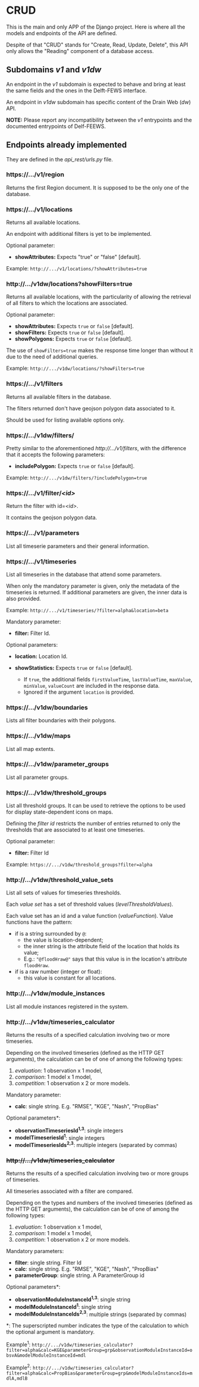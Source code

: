 # CRUD

This is the main and only APP of the Django project. Here is where all the models and endpoints of the API are defined.

Despite of that "CRUD" stands for "Create, Read, Update, Delete", this API only allows the "Reading" component of a database access.

## Subdomains *v1* and *v1dw*

An endpoint in the *v1* subdomain is expected to behave and bring at least the same fields and the ones in the Delft-FEWS interface.

An endpoint in *v1dw* subdomain has specific content of the Drain Web (*dw*) API.

**NOTE:** Please report any incompatibility between the *v1* entrypoints and the documented entrypoints of Delf-FEEWS.

## Endpoints already implemented

They are defined in the *api_rest/urls.py* file.

### https://.../v1/region

Returns the first Region document. It is supposed to be the only one of the database.

### https://.../v1/locations

Returns all available locations.

An endpoint with additional filters is yet to be implemented.

Optional parameter:

- **showAttributes:** Expects "true" or "false" [default].

Example: ```http://.../v1/locations/?showAttributes=true```

### http://.../v1dw/locations?showFilters=true

Returns all available locations, with the particularity of allowing the retrieval of all filters to which the locations are associated.

Optional parameter:

- **showAttributes:** Expects ```true``` or ```false``` [default].
- **showFilters:** Expects ```true``` or ```false``` [default].
- **showPolygons:** Expects ```true``` or ```false``` [default].

The use of ```showFilters=true``` makes the response time longer than without it due to the need of additional queries.

Example: ```http://.../v1dw/locations/?showFilters=true```

### https://.../v1/filters

Returns all available filters in the database.

The filters returned don't have geojson polygon data associated to it.

Should be used for listing available options only.

### https://.../v1dw/filters/

Pretty similar to the aforementioned *http://.../v1/filters*, with the difference that it accepts the following parameters:

- **includePolygon:** Expects ```true``` or ```false``` [default].

Example: ```http://.../v1dw/filters/?includePolygon=true```  

### https://.../v1/filter/*<id\>*

Return the filter with id=*<id\>*.

It contains the geojson polygon data.

### https://.../v1/parameters

List all timeserie parameters and their general information.

### https://.../v1/timeseries

List all timeseries in the database that attend some parameters.

When only the mandatory parameter is given, only the metadata of the timeseries is returned. If additional parameters are given, the inner data is also provided.

Example: ```http://.../v1/timeseries/?filter=alpha&location=beta```

Mandatory parameter:

- **filter:** Filter Id.

Optional parameters:

- **location:** Location Id.

- **showStatistics:**  Expects ```true``` or ```false``` [default].

    - If ```true```, the additional fields ```firstValueTime```, ```lastValueTime```, ```maxValue```, ```minValue```, ```valueCount``` are included in the response data.
    - Ignored if the argument ```location``` is provided.

### https://.../v1dw/boundaries

Lists all filter boundaries with their polygons.

### https://.../v1dw/maps

List all map extents.

### https://.../v1dw/parameter_groups

List all parameter groups.

### https://.../v1dw/threshold_groups

List all threshold groups. It can be used to retrieve the options to be used for display state-dependent icons on maps.

Defining the *filter id* restricts the number of entries returned to only the thresholds that are associated to at least one timeseries.

Optional parameter:

- **filter:** Filter Id

Example: ```https://.../v1dw/threshold_groups?filter=alpha```

### http://.../v1dw/threshold_value_sets

List all sets of values for timeseries thresholds.

Each *value set* has a set of threshold values (*levelThresholdValues*).

Each value set has an id and a value function (*valueFunction*). Value functions have the pattern:

- if is a string surrounded by ```@```:
    - the value is location-dependent;
    - the inner string is the attribute field of the location that holds its value;
    - E.g.: ```"@floodHraw@"``` says that this value is in the location's attribute ```floodHraw```.
- if is a raw number (integer or float):
    - this value is constant for all locations.

### http://.../v1dw/module_instances

List all module instances registered in the system.

### http://.../v1dw/timeseries_calculator

Returns the results of a specified calculation involving two or more timeseries.

Depending on the involved timeseries (defined as the HTTP GET arguments), the calculation can be of one of among the following types:

1. *evaluation*: 1 observation x 1 model,
2. *comparison*: 1 model x 1 model,
3. *competition*: 1 observation x 2 or more models.

Mandatory parameter:

- **calc**: single string. E.g. "RMSE", "KGE", "Nash", "PropBias"

Optional parameters*:

- **observationTimeseriesId<sup>1,3</sup>**: single integers
- **modelTimeseriesId<sup>1</sup>**: single integers
- **modelTimeseriesIds<sup>2,3</sup>**: multiple integers (separated by commas)

### <s>http://.../v1dw/timeseries_calculator</s>

Returns the results of a specified calculation involving two or more groups of timeseries.

All timeseries associated with a filter are compared.

Depending on the types and numbers of the involved timeseries (defined as the HTTP GET arguments), the calculation can be of one of among the following types:

1. *evaluation*: 1 observation x 1 model,
2. *comparison*: 1 model x 1 model,
3. *competition*: 1 observation x 2 or more models.

Mandatory parameters:

- **filter**: single string. Filter Id
- **calc**: single string. E.g. "RMSE", "KGE", "Nash", "PropBias"
- **parameterGroup**: single string. A ParameterGroup id

Optional parameters\*:

- **observationModuleInstanceId<sup>1,3</sup>**: single string
- **modelModuleInstanceId<sup>1</sup>**: single string
- **modelModuleInstanceIds<sup>2,3</sup>**: multiple strings (separated by commas)

\*: The superscripted number indicates the type of the calculation to which the optional argument is mandatory.

Example<sup>1</sup>: ```http://.../v1dw/timeseries_calculator?filter=alpha&calc=KGE&parameterGroup=grp&observationModuleInstanceId=obsvA&modelModuleInstanceId=mdl```

Example<sup>2</sup>: ```http://.../v1dw/timeseries_calculator?filter=alpha&calc=PropBias&parameterGroup=grp&modelModuleInstanceIds=mdlA,mdlB```